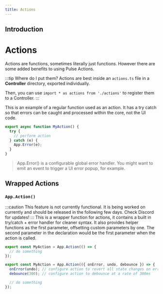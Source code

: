 ```yaml
---
title: Actions
---
```


## Introduction

# Actions

Actions are functions, sometimes literally just functions. However there are some added benefits to using Pulse Actions.

:::tip Where do I put them?
Actions are best inside an `actions.ts` file in a **Controller** directory, exported individually.

Then, you can use `import * as actions from './actions'` to register them to a Controller.
:::

This is an example of a regular function used as an action. It has a try catch so that errors can be caught and processed within the core, not the UI code.

```js
export async function MyAction() {
  try {
    // perform action
  } catch (e) {
    App.Error(e);
  }
}
```

> App.Error() is a configurable global error handler. You might want to emit an event to trigger a UI error popup, for example.

## Wrapped Actions 

### `App.Action()`
:::caution
 This feature is not currently functional. It is being worked on currently and should be released in the following few days. Check Discord for updates!
:::
This is a wrapper function for actions, it contains a built in try/catch + error handler for cleaner syntax. It also provides helper functions as the first parameter, offsetting custom parameters by one. The second parameter in the declaration would be the first parameter when the action is called. 

```js [WIP, Coming Soon]
export const MyAction = App.Action(() => {
  // do something
});
```

```js
export const MyAction = App.Action(({ onError, undo, debounce }) => {
  onError(undo); // configure action to revert all state changes on error
  debounce(300); // configure action to debounce at a rate of 300ms

  // do something
});
```
